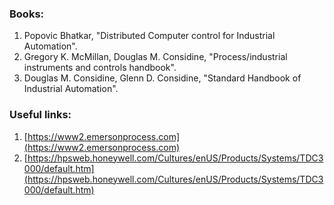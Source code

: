 ### Books:
1. Popovic Bhatkar, "Distributed Computer control for Industrial Automation".
2. Gregory K. McMillan, Douglas M. Considine, "Process/industrial instruments and controls handbook".
3. Douglas M. Considine, Glenn D. Considine, "Standard Handbook of Industrial Automation".

### Useful links:
1. [https://www2.emersonprocess.com](https://www2.emersonprocess.com)
2. [https://hpsweb.honeywell.com/Cultures/enUS/Products/Systems/TDC3000/default.htm](https://hpsweb.honeywell.com/Cultures/enUS/Products/Systems/TDC3000/default.htm)